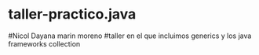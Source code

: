 # taller-practico.java
#Nicol Dayana marin moreno 
#taller en el que incluimos generics y los java frameworks collection
